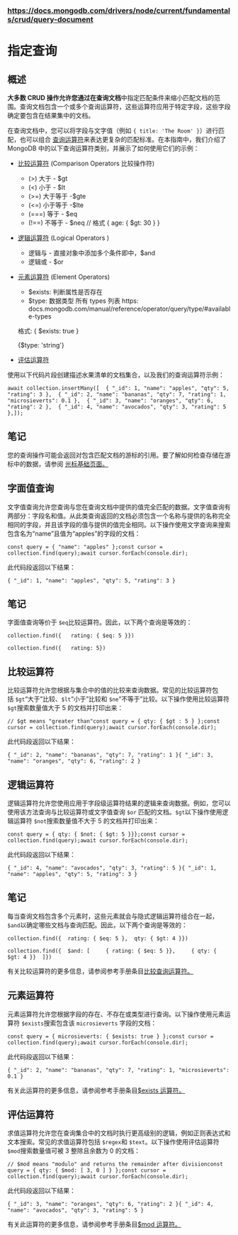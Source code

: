 ### https://docs.mongodb.com/drivers/node/current/fundamentals/crud/query-document

# 指定查询

## 概述

**大多数 CRUD 操作允许您通过在查询文档**中指定匹配条件来缩小匹配文档的范围。查询文档包含一个或多个查询运算符，这些运算符应用于特定字段，这些字段确定要包含在结果集中的文档。

在查询文档中，您可以将字段与文字值（例如 `{ title: 'The Room' }`）进行匹配，也可以组合 [查询运算符](https://www.mongodb.com/docs/manual/reference/operator/query/)来表达更复杂的匹配标准。在本指南中，我们介绍了 MongoDB 中的以下查询运算符类别，并展示了如何使用它们的示例：

* [比较运算符](https://www.mongodb.com/docs/manual/reference/operator/query-comparison/) (Comparison Operators 比较操作符)

  * (>) 大于 - $gt
  * (<) 小于 - $lt
  * (>=) 大于等于 -$gte
  * (<=) 小于等于 -$lte
  * (===) 等于 - $eq
  * (!==) 不等于 - $neq
    // 格式
    { age: { $gt: 30 } }
* [逻辑运算符](https://www.mongodb.com/docs/manual/reference/operator/query-logical/) (Logical Operators )

  * 逻辑与 - 直接对象中添加多个条件即中，$and
  * 逻辑或 - $or
* [元素运算符](https://www.mongodb.com/docs/manual/reference/operator/query-element/) (Element Operators)

  * $exists: 判断属性是否存在
  * $type: 数据类型 所有 types 列表
    https: docs.mongodb.com/manual/reference/operator/query/type/#available-types

  格式: { $exists: true }

  {$type: 'string'}
* [评估运算符](https://www.mongodb.com/docs/manual/reference/operator/query-evaluation/)

使用以下代码片段创建描述水果清单的文档集合，以及我们的查询运算符示例：

```
await collection.insertMany([  { "_id": 1, "name": "apples", "qty": 5, "rating": 3 },  { "_id": 2, "name": "bananas", "qty": 7, "rating": 1, "microsieverts": 0.1 },  { "_id": 3, "name": "oranges", "qty": 6, "rating": 2 },  { "_id": 4, "name": "avocados", "qty": 3, "rating": 5 },]);
```

## 笔记

您的查询操作可能会返回对包含匹配文档的游标的引用。要了解如何检查存储在游标中的数据，请参阅 [光标基础页面。](https://www.mongodb.com/docs/drivers/node/current/fundamentals/crud/read-operations/cursor/)

## 字面值查询

文字值查询允许您查询与您在查询文档中提供的值完全匹配的数据。文字值查询有两部分：字段名和值。从此类查询返回的文档必须包含一个名称与提供的名称完全相同的字段，并且该字段的值与提供的值完全相同。以下操作使用文字查询来搜索包含名为“name”且值为“apples”的字段的文档：

```
const query = { "name": "apples" };const cursor = collection.find(query);await cursor.forEach(console.dir);
```

此代码段返回以下结果：

```
{ "_id": 1, "name": "apples", "qty": 5, "rating": 3 }
```

## 笔记

字面值查询等价于 `$eq`比较运算符。因此，以下两个查询是等效的：

```
collection.find({   rating: { $eq: 5 }})
```

```
collection.find({   rating: 5})
```

## 比较运算符

比较运算符允许您根据与集合中的值的比较来查询数据。常见的比较运算符包括 `$gt`“大于”比较、`$lt`“小于”比较和 `$ne`“不等于”比较。以下操作使用比较运算符 `$gt`搜索数量值大于 5 的文档并打印出来：

```
// $gt means "greater than"const query = { qty: { $gt : 5 } };const cursor = collection.find(query);await cursor.forEach(console.dir);
```

此代码段返回以下结果：

```
{ "_id": 2, "name": "bananas", "qty": 7, "rating": 1 }{ "_id": 3, "name": "oranges", "qty": 6, "rating": 2 }
```

## 逻辑运算符

逻辑运算符允许您使用应用于字段级运算符结果的逻辑来查询数据。例如，您可以使用该方法查询与比较运算符或文字值查询 `$or` 匹配的文档。`$gt`以下操作使用逻辑运算符 `$not`搜索数量值不大于 5 的文档并打印出来：

```
const query = { qty: { $not: { $gt: 5 }}};const cursor = collection.find(query);await cursor.forEach(console.dir);
```

此代码段返回以下结果：

```
{ "_id": 4, "name": "avocados", "qty": 3, "rating": 5 }{ "_id": 1, "name": "apples", "qty": 5, "rating": 3 }
```

## 笔记

每当查询文档包含多个元素时，这些元素就会与隐式逻辑运算符组合在一起，`$and`以确定哪些文档与查询匹配。因此，以下两个查询是等效的：

```
collection.find({  rating: { $eq: 5 },  qty: { $gt: 4 }})
```

```
collection.find({  $and: [     { rating: { $eq: 5 }},     { qty: { $gt: 4 }}  ]})
```

有关比较运算符的更多信息，请参阅参考手册条目[比较查询运算符。](https://www.mongodb.com/docs/manual/reference/operator/query-comparison/)

## 元素运算符

元素运算符允许您根据字段的存在、不存在或类型进行查询。以下操作使用元素运算符 `$exists`搜索包含该 `microsieverts` 字段的文档：

```
const query = { microsieverts: { $exists: true } };const cursor = collection.find(query);await cursor.forEach(console.dir);
```

此代码段返回以下结果：

```
{ "_id": 2, "name": "bananas", "qty": 7, "rating": 1, "microsieverts": 0.1 }
```

有关此运算符的更多信息，请参阅参考手册条目[$exists 运算符。](https://www.mongodb.com/docs/manual/reference/operator/query/exists/)

## 评估运算符

求值运算符允许您在查询集合中的文档时执行更高级别的逻辑，例如正则表达式和文本搜索。常见的求值运算符包括 `$regex`和 `$text`。以下操作使用评估运算符 `$mod`搜索数量值可被 3 整除且余数为 0 的文档：

```
// $mod means "modulo" and returns the remainder after divisionconst query = { qty: { $mod: [ 3, 0 ] } };const cursor = collection.find(query);await cursor.forEach(console.dir);
```

此代码段返回以下结果：

```
{ "_id": 3, "name": "oranges", "qty": 6, "rating": 2 }{ "_id": 4, "name": "avocados", "qty": 3, "rating": 5 }
```

有关此运算符的更多信息，请参阅参考手册条目[$mod 运算符。](https://www.mongodb.com/docs/manual/reference/operator/query/mod/)
